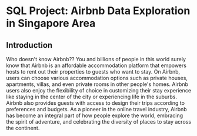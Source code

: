 # SQL Project: Airbnb Data Exploration in Singapore Area

## Introduction
Who doesn't know Airbnb?? You and billions of people in this world surely know that Airbnb is an affordable accommodation platform that empowers hosts to rent out their properties to guests who want to stay. On Airbnb, users can choose various accommodation options such as private houses, apartments, villas, and even private rooms in other people's homes. Airbnb users also enjoy the flexibility of choice in customizing their stay experience like staying in the center of the city or experiencing life in the suburbs.  Airbnb also provides guests with access to design their trips according to preferences and budgets. As a pioneer in the online travel industry, Airbnb has become an integral part of how people explore the world, embracing the spirit of adventure, and celebrating the diversity of places to stay across the continent.

